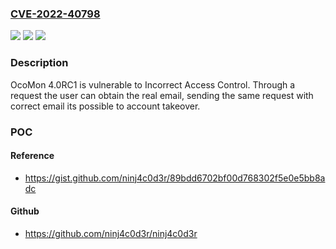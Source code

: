 ### [CVE-2022-40798](https://cve.mitre.org/cgi-bin/cvename.cgi?name=CVE-2022-40798)
![](https://img.shields.io/static/v1?label=Product&message=n%2Fa&color=blue)
![](https://img.shields.io/static/v1?label=Version&message=n%2Fa&color=blue)
![](https://img.shields.io/static/v1?label=Vulnerability&message=n%2Fa&color=brighgreen)

### Description

OcoMon 4.0RC1 is vulnerable to Incorrect Access Control. Through a request the user can obtain the real email, sending the same request with correct email its possible to account takeover.

### POC

#### Reference
- https://gist.github.com/ninj4c0d3r/89bdd6702bf00d768302f5e0e5bb8adc

#### Github
- https://github.com/ninj4c0d3r/ninj4c0d3r

